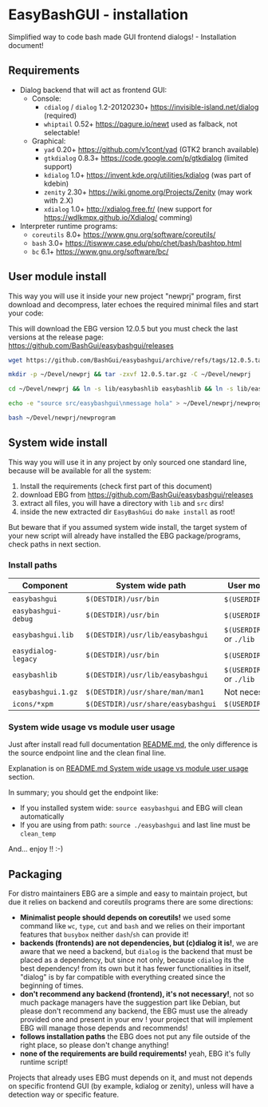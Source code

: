 EasyBashGUI - installation
==========================

Simplified way to code bash made GUI frontend dialogs! - Installation document!

## Requirements

* Dialog backend that will act as frontend GUI:
  * Console:
    * `cdialog` / `dialog` 1.2-20120230+ https://invisible-island.net/dialog (required)
    * `whiptail` 0.52+ https://pagure.io/newt used as falback, not selectable!
  * Graphical:
    * `yad` 0.20+ https://github.com/v1cont/yad (GTK2 branch available)
    * `gtkdialog` 0.8.3+ https://code.google.com/p/gtkdialog (limited support)
    * `kdialog` 1.0+ https://invent.kde.org/utilities/kdialog (was part of kdebin)
    * `zenity` 2.30+ https://wiki.gnome.org/Projects/Zenity (may work with 2.X)
    * `xdialog` 1.0+ http://xdialog.free.fr/ (new support for https://wdlkmpx.github.io/Xdialog/ comming)
* Interpreter runtime programs:
  * `coreutils` 8.0+ https://www.gnu.org/software/coreutils/
  * `bash` 3.0+ https://tiswww.case.edu/php/chet/bash/bashtop.html
  * `bc` 6.1+ https://www.gnu.org/software/bc/
  
## User module install

This way you will use it inside your new project "newprj" program, first download 
and decompress, later echoes the required minimal files and start your code:

This will download the EBG version 12.0.5 but you must check the last versions 
at the release page: https://github.com/BashGui/easybashgui/releases

``` bash
wget https://github.com/BashGui/easybashgui/archive/refs/tags/12.0.5.tar.gz

mkdir -p ~/Devel/newprj && tar -zxvf 12.0.5.tar.gz -C ~/Devel/newprj

cd ~/Devel/newprj && ln -s lib/easybashlib easybashlib && ln -s lib/easybashgui.lib easybashgui.lib

echo -e "source src/easybashgui\nmessage hola" > ~/Devel/newprj/newprogram

bash ~/Devel/newprj/newprogram
```

## System wide install

This way you will use it in any project by only sourced one standard line, 
because will be available for all the system:

1. Install the requirements (check first part of this document)
2. download EBG from https://github.com/BashGui/easybashgui/releases
3. extract all files, you will have a directory with `lib` and `src` dirs!
4. inside the new extracted dir `EasyBashGui` do `make install` as root!

But beware that if you assumed system wide install, the target system of your 
new script will already have installed the EBG package/programs, check paths
in next section.

### Install paths

| Component           | System wide path            | User mode path        |
| ------------------- | --------------------------- | --------------------- |
| `easybashgui`       | `$(DESTDIR)/usr/bin`        | `$(USERDIR)/` or `./` |
| `easybashgui-debug` | `$(DESTDIR)/usr/bin`        | `$(USERDIR)/` or `./` |
| `easybashgui.lib`   | `$(DESTDIR)/usr/lib/easybashgui` | `$(USERDIR)/lib/` or `./lib` |
| `easydialog-legacy` | `$(DESTDIR)/usr/bin`         |  `$(USERDIR)/`  or `./`  |
| `easybashlib`       | `$(DESTDIR)/usr/lib/easybashgui` | `$(USERDIR)/lib/` or `./lib` |
| `easybashgui.1.gz`  | `$(DESTDIR)/usr/share/man/man1` | Not necesary      |
| `icons/*xpm`        | `$(DESTDIR)/usr/share/easybashgui` | `$(USERDIR)/icons/`     |

### System wide usage vs module user usage

Just after install read full documentation [README.md](README.md), the only 
difference is the source endpoint line and the clean final line.

Explanation is on [README.md System wide usage vs module user usage](README.md#system-wide-usage-vs-module-user-usage) section.

In summary; you should get the endpoint like:

* If you installed system wide: `source easybashgui` and EBG will clean automatically
* If you are using from path: `source ./easybashgui` and last line must be `clean_temp`

And... enjoy !! :-)

## Packaging

For distro maintainers EBG are a simple and easy to maintain project, 
but due it relies on backend and coreutils programs there are some 
directions:

* **Minimalist people should depends on coreutils!** we used some command 
like `wc`, `type`, `cut` and `bash` and we relies on their important features 
that `busybox` neither `dash`/`sh` can provide it!
* **backends (frontends) are not dependencies, but (c)dialog it is!**, we are 
aware that we need a backend, but `dialog` is the backend that must be placed as 
a dependency, but since not only, because `cdialog` its the best dependency!
from its own but it has fewer functionalities in itself, "dialog" is by far 
compatible with everything created since the beginning of times.
* **don't recommend any backend (frontend), it's not necessary!**, not so much 
package managers have the suggestion part like Debian, but please don't recommend 
any backend, the EBG must use the already provided one and present in your env ! 
your project that will implement EBG will manage those depends and recommends!
* **follows installation paths** the EBG does not put any file outside of the 
right place, so please don't change anything!
* **none of the requirements are build requirements!** yeah, EBG it's fully 
runtime script!

Projects that already uses EBG must depends on it, and must not depends on 
specific frontend GUI (by example, kdialog or zenity), unless will have a 
detection way or specific feature.
